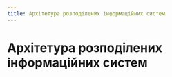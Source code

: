 ```yaml
---
title: Архітетура розподілених інформаційних систем
---
```


# Архітетура розподілених інформаційних систем
